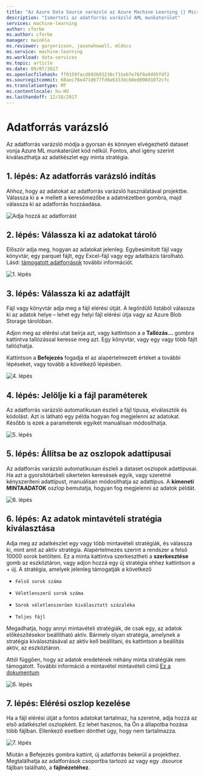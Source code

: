 ```yaml
---
title: "Az Azure Data Source varázsló az Azure Machine Learning |} Microsoft Docs"
description: "Ismerteti az adatforrás varázsló AML munkaterület"
services: machine-learning
author: cforbe
ms.author: cforbe
manager: mwinkle
ms.reviewer: garyericson, jasonwhowell, mldocs
ms.service: machine-learning
ms.workload: data-services
ms.topic: article
ms.date: 09/07/2017
ms.openlocfilehash: ff0159facd693b83230c731eb7e76f0a9495fdf2
ms.sourcegitcommit: 68aec76e471d677fd9a6333dc60ed098d1072cfc
ms.translationtype: MT
ms.contentlocale: hu-HU
ms.lasthandoff: 12/18/2017
---
```

# <a name="data-source-wizard"></a>Adatforrás varázsló #

Az adatforrás varázsló módja a gyorsan és könnyen elvégezhető dataset vonja Azure ML munkaterület kód nélkül. Fontos, ahol igény szerint kiválaszthatja az adatkészlet egy minta stratégia. 

## <a name="step-1-trigger-the-data-source-wizard"></a>1. lépés: Az adatforrás varázsló indítás ## 

Ahhoz, hogy az adatokat az adatforrás varázsló használatával projektbe. Válassza ki a  **+**  mellett a keresőmezőbe a adatnézetben gombra, majd válassza ki az adatforrás hozzáadása. 

![Adja hozzá az adatforrást](media/data-source-wizard/add-data-source.png)

## <a name="step-2-select-where-data-is-stored"></a>2. lépés: Válassza ki az adatokat tároló ##
Először adja meg, hogyan az adatokat jelenleg. Egybesimított fájl vagy könyvtár, egy parquet fájlt, egy Excel-fájl vagy egy adatbázis tárolható. Lásd: [támogatott adatforrások](data-prep-appendix2-supported-data-sources.md) további információt.

![1. lépés](media/data-source-wizard/step1.png)

## <a name="step-3-select-data-file"></a>3. lépés: Válassza ki az adatfájlt ##
Fájl vagy könyvtár adja meg a fájl elérési útját. A legördülő listából válassza ki az adatok helye – lehet egy helyi fájl elérési útja vagy az Azure Blob Storage tárolóban. 

Adjon meg az elérési utat beírja azt, vagy kattintson a a **Tallózás...** gombra kattintva tallózással keresse meg azt. Egy könyvtár, vagy egy vagy több fájlt tallózhatja.

Kattintson a **Befejezés** fogadja el az alapértelmezett értéket a további lépéseket, vagy tovább a következő lépésben.


![4. lépés](media/data-source-wizard/step2.png)

## <a name="step-4-choose-file-parameters"></a>4. lépés: Jelölje ki a fájl paraméterek ##

Az adatforrás varázsló automatikusan észleli a fájl típusa, elválasztók és kódolást. Azt is látható egy példa hogyan fog megjelenni az adatokat. Később is ezek a paraméterek egyikét manuálisan módosíthatja. 

![5. lépés](media/data-source-wizard/step3.png)

## <a name="step-5-set-data-types-for-columns"></a>5. lépés: Állítsa be az oszlopok adattípusai ##

Az adatforrás varázsló automatikusan észleli a dataset oszlopok adattípusai. Ha azt a gyorsítótárbeli sikertelen keresések egyik, vagy szeretné kényszeríteni adattípust, manuálisan módosíthatja az adattípus. A **kimeneti MINTAADATOK** oszlop bemutatja, hogyan fog megjelenni az adatok példát.

![6. lépés](media/data-source-wizard/step4.png)

## <a name="step-6-choose-sampling-strategy-for-data"></a>6. lépés: Az adatok mintavételi stratégia kiválasztása ##

Adja meg az adatkészlet egy vagy több mintavételi stratégiák, és válassza ki, mint amit az aktív stratégia. Alapértelmezés szerint a rendszer a felső 10000 sorok betölteni. Ez a minta kattintva szerkesztheti a **szerkesztése** gomb az eszköztáron, vagy adjon hozzá egy új stratégia ehhez kattintson a + új. A stratégia, amelyek jelenleg támogatják a következő

-     Felső sorok száma
-     Véletlenszerű sorok száma
-     Sorok véletlenszerűen kiválasztott százaléka
-     Teljes fájl

Megadhatja, hogy annyi mintavételi stratégiák, de csak egy, az adatok előkészítésekor beállítható aktív. Bármely olyan stratégia, amelynek a stratégia kiválasztásával az aktív kell beállítani, és kattintson a beállítás aktív, az eszköztáron.

Attól függően, hogy az adatok eredetének néhány minta stratégiák nem támogatott. További információ a mintavétel mintavételi című [Ez a dokumentum](data-prep-user-guide.md) 

![6. lépés](media/data-source-wizard/step5.png)

## <a name="step-7-path-column-handling"></a>7. lépés: Elérési oszlop kezelése ##

Ha a fájl elérési útját a fontos adatokat tartalmaz, ha szeretné, adja hozzá az első adatkészlet oszlopként. Ez lehet hasznos, ha Ön a állapotba hozása több fájlban. Ellenkező esetben dönthet úgy, hogy nem tartalmazza.

![7. lépés](media/data-source-wizard/step6.png)

Miután a Befejezés gombra kattint, új adatforrás bekerül a projekthez. Megtalálhatja az adatforrások csoportba tartozó az vagy egy .dsource fájlban található, a **fájlnézetéhez**.
